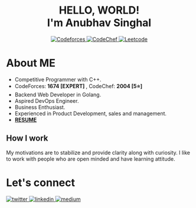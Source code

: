 <div align="center">
<!--   <img src="https://media.giphy.com/media/L1R1tvI9svkIWwpVYr/giphy.gif" align="center"/> -->
  <h1> HELLO, WORLD!<br>I'm Anubhav Singhal </h1> 
  <a href="https://codeforces.com/profile/zeddie" target="_blank"> 
      <img src=https://img.shields.io/badge/zeddie-CodeForces-9cf alt=Codeforces style="magin-bottom: 5px;" />
  </a>
  <a href="https://www.codechef.com/users/zeddie" target="_blank">
      <img src=https://img.shields.io/badge/zeddie-CodeChef-orange alt=CodeChef style="magin-bottom: 5px;" />
  </a>
  <a href="https://leetcode.com/zeddie/" target="_blank">
      <img src=https://img.shields.io/badge/zeddie-Leetcode-blue alt=Leetcode style="magin-bottom: 5px;" />
  </a>
    
</div>
<div>
  <h1> About ME </h1>
  <ul>
    <li> Competitive Programmer with C++. </li>
    <li> CodeForces: <strong> 1674 [EXPERT] </strong>, CodeChef: <strong> 2004 [5⭐]</strong> </li>
    <li> Backend Web Developer in Golang. </li>
    <li> Aspired DevOps Engineer. </li>
    <li> Business Enthusiast. </li>
    <li> Experienced in Product Development, sales and management. </li>
    <li> <strong> <a href="https://anubhavitis.github.io/Resume/" target="_blank"> RESUME </a></strong> </li>
  </ul>
</div>

## How I work

My motivations are to stabilize and provide clarity along with curiosity. I like to work with people who are open minded and have learning attitude.

<h1> Let's connect </h1>
<div>
  <a href="https://twitter.com/anubhavitis" target="_blank">
    <img src=https://img.shields.io/badge/twitter-%2300acee.svg?&style=for-the-badge&logo=twitter&logoColor=white alt=twitter style="margin-bottom: 5px;" />
  </a>
  <a href="https://linkedin.com/in/anubhavitis" target="_blank">
    <img src=https://img.shields.io/badge/linkedin-%231E77B5.svg?&style=for-the-badge&logo=linkedin&logoColor=white alt=linkedin style="margin-bottom: 5px;" />
  </a>
  <a href="https://medium.com/@anubhavitis" target="_blank">
    <img src=https://img.shields.io/badge/medium-%23292929.svg?&style=for-the-badge&logo=medium&logoColor=white alt=medium style="margin-bottom: 5px;" />
  </a>  
</div>
